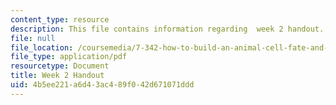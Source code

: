 ```yaml
---
content_type: resource
description: This file contains information regarding  week 2 handout.
file: null
file_location: /coursemedia/7-342-how-to-build-an-animal-cell-fate-and-identity-in-development-and-disease-fall-2017/4b5ee221a6d43ac489f042d671071ddd_MIT7_342F17_Week_2_handout.pdf
file_type: application/pdf
resourcetype: Document
title: Week 2 Handout
uid: 4b5ee221-a6d4-3ac4-89f0-42d671071ddd
---
```

